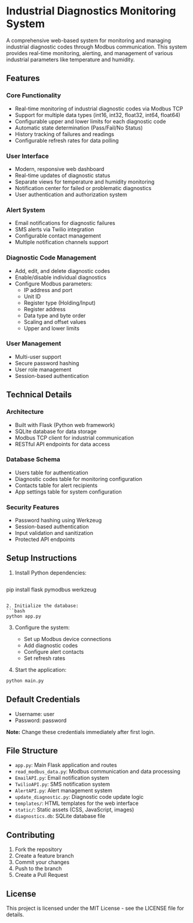 # Industrial Diagnostics Monitoring System

A comprehensive web-based system for monitoring and managing industrial diagnostic codes through Modbus communication. This system provides real-time monitoring, alerting, and management of various industrial parameters like temperature and humidity.

## Features

### Core Functionality
- Real-time monitoring of industrial diagnostic codes via Modbus TCP
- Support for multiple data types (int16, int32, float32, int64, float64)
- Configurable upper and lower limits for each diagnostic code
- Automatic state determination (Pass/Fail/No Status)
- History tracking of failures and readings
- Configurable refresh rates for data polling

### User Interface
- Modern, responsive web dashboard
- Real-time updates of diagnostic status
- Separate views for temperature and humidity monitoring
- Notification center for failed or problematic diagnostics
- User authentication and authorization system

### Alert System
- Email notifications for diagnostic failures
- SMS alerts via Twilio integration
- Configurable contact management
- Multiple notification channels support

### Diagnostic Code Management
- Add, edit, and delete diagnostic codes
- Enable/disable individual diagnostics
- Configure Modbus parameters:
  - IP address and port
  - Unit ID
  - Register type (Holding/Input)
  - Register address
  - Data type and byte order
  - Scaling and offset values
  - Upper and lower limits

### User Management
- Multi-user support
- Secure password hashing
- User role management
- Session-based authentication

## Technical Details

### Architecture
- Built with Flask (Python web framework)
- SQLite database for data storage
- Modbus TCP client for industrial communication
- RESTful API endpoints for data access

### Database Schema
- Users table for authentication
- Diagnostic codes table for monitoring configuration
- Contacts table for alert recipients
- App settings table for system configuration

### Security Features
- Password hashing using Werkzeug
- Session-based authentication
- Input validation and sanitization
- Protected API endpoints

## Setup Instructions

1. Install Python dependencies:
   ```bash
pip install flask pymodbus werkzeug
   ```

2. Initialize the database:
   ```bash
   python app.py
   ```

3. Configure the system:
   - Set up Modbus device connections
   - Add diagnostic codes
   - Configure alert contacts
   - Set refresh rates

4. Start the application:
```bash
python main.py
```

## Default Credentials
- Username: user
- Password: password

**Note:** Change these credentials immediately after first login.

## File Structure
- `app.py`: Main Flask application and routes
- `read_modbus_data.py`: Modbus communication and data processing
- `EmailAPI.py`: Email notification system
- `TwilioAPI.py`: SMS notification system
- `AlertAPI.py`: Alert management system
- `update_diagnostic.py`: Diagnostic code update logic
- `templates/`: HTML templates for the web interface
- `static/`: Static assets (CSS, JavaScript, images)
- `diagnostics.db`: SQLite database file

## Contributing
1. Fork the repository
2. Create a feature branch
3. Commit your changes
4. Push to the branch
5. Create a Pull Request

## License
This project is licensed under the MIT License - see the LICENSE file for details. 